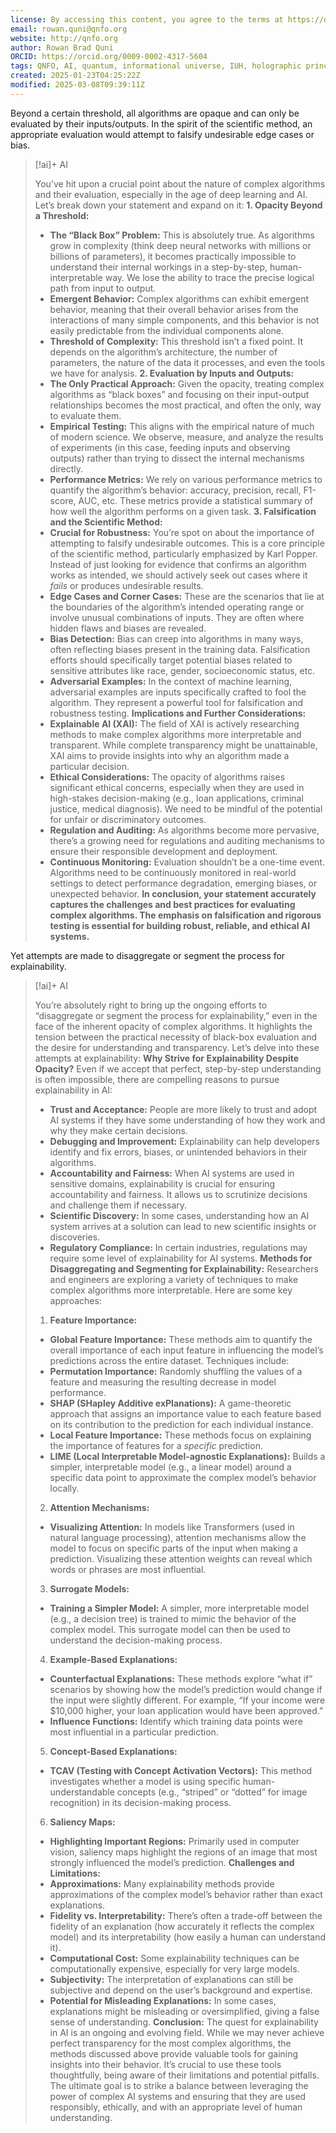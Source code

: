 ```yaml
---
license: By accessing this content, you agree to the terms at https://qnfo.org/LICENSE
email: rowan.quni@qnfo.org
website: http://qnfo.org
author: Rowan Brad Quni
ORCID: https://orcid.org/0009-0002-4317-5604
tags: QNFO, AI, quantum, informational universe, IUH, holographic principle
created: 2025-01-23T04:25:22Z
modified: 2025-03-08T09:39:11Z
---
```


Beyond a certain threshold, all algorithms are opaque and can only be evaluated by their inputs/outputs. In the spirit of the scientific method, an appropriate evaluation would attempt to falsify undesirable edge cases or bias.

> [!ai]+ AI
>
> You’ve hit upon a crucial point about the nature of complex algorithms and their evaluation, especially in the age of deep learning and AI. Let’s break down your statement and expand on it:
> **1. Opacity Beyond a Threshold:**
> -   **The “Black Box” Problem:** This is absolutely true. As algorithms grow in complexity (think deep neural networks with millions or billions of parameters), it becomes practically impossible to understand their internal workings in a step-by-step, human-interpretable way. We lose the ability to trace the precise logical path from input to output.
> -   **Emergent Behavior:** Complex algorithms can exhibit emergent behavior, meaning that their overall behavior arises from the interactions of many simple components, and this behavior is not easily predictable from the individual components alone.
> -   **Threshold of Complexity:** This threshold isn’t a fixed point. It depends on the algorithm’s architecture, the number of parameters, the nature of the data it processes, and even the tools we have for analysis.
> **2. Evaluation by Inputs and Outputs:**
> -   **The Only Practical Approach:** Given the opacity, treating complex algorithms as “black boxes” and focusing on their input-output relationships becomes the most practical, and often the only, way to evaluate them.
> -   **Empirical Testing:** This aligns with the empirical nature of much of modern science. We observe, measure, and analyze the results of experiments (in this case, feeding inputs and observing outputs) rather than trying to dissect the internal mechanisms directly.
> -   **Performance Metrics:** We rely on various performance metrics to quantify the algorithm’s behavior: accuracy, precision, recall, F1-score, AUC, etc. These metrics provide a statistical summary of how well the algorithm performs on a given task.
> **3. Falsification and the Scientific Method:**
> -   **Crucial for Robustness:** You’re spot on about the importance of attempting to falsify undesirable outcomes. This is a core principle of the scientific method, particularly emphasized by Karl Popper. Instead of just looking for evidence that confirms an algorithm works as intended, we should actively seek out cases where it *fails* or produces undesirable results.
> -   **Edge Cases and Corner Cases:** These are the scenarios that lie at the boundaries of the algorithm’s intended operating range or involve unusual combinations of inputs. They are often where hidden flaws and biases are revealed.
> -   **Bias Detection:** Bias can creep into algorithms in many ways, often reflecting biases present in the training data. Falsification efforts should specifically target potential biases related to sensitive attributes like race, gender, socioeconomic status, etc.
> -   **Adversarial Examples:** In the context of machine learning, adversarial examples are inputs specifically crafted to fool the algorithm. They represent a powerful tool for falsification and robustness testing.
> **Implications and Further Considerations:**
> -   **Explainable AI (XAI):** The field of XAI is actively researching methods to make complex algorithms more interpretable and transparent. While complete transparency might be unattainable, XAI aims to provide insights into why an algorithm made a particular decision.
> -   **Ethical Considerations:** The opacity of algorithms raises significant ethical concerns, especially when they are used in high-stakes decision-making (e.g., loan applications, criminal justice, medical diagnosis). We need to be mindful of the potential for unfair or discriminatory outcomes.
> -   **Regulation and Auditing:** As algorithms become more pervasive, there’s a growing need for regulations and auditing mechanisms to ensure their responsible development and deployment.
> -   **Continuous Monitoring:** Evaluation shouldn’t be a one-time event. Algorithms need to be continuously monitored in real-world settings to detect performance degradation, emerging biases, or unexpected behavior.
> **In conclusion, your statement accurately captures the challenges and best practices for evaluating complex algorithms. The emphasis on falsification and rigorous testing is essential for building robust, reliable, and ethical AI systems.**

Yet attempts are made to disaggregate or segment the process for explainability.

> [!ai]+ AI
>
> You’re absolutely right to bring up the ongoing efforts to “disaggregate or segment the process for explainability,” even in the face of the inherent opacity of complex algorithms. It highlights the tension between the practical necessity of black-box evaluation and the desire for understanding and transparency. Let’s delve into these attempts at explainability:
> **Why Strive for Explainability Despite Opacity?**
> Even if we accept that perfect, step-by-step understanding is often impossible, there are compelling reasons to pursue explainability in AI:
> -   **Trust and Acceptance:** People are more likely to trust and adopt AI systems if they have some understanding of how they work and why they make certain decisions.
> -   **Debugging and Improvement:** Explainability can help developers identify and fix errors, biases, or unintended behaviors in their algorithms.
> -   **Accountability and Fairness:** When AI systems are used in sensitive domains, explainability is crucial for ensuring accountability and fairness. It allows us to scrutinize decisions and challenge them if necessary.
> -   **Scientific Discovery:** In some cases, understanding how an AI system arrives at a solution can lead to new scientific insights or discoveries.
> -   **Regulatory Compliance:** In certain industries, regulations may require some level of explainability for AI systems.
> **Methods for Disaggregating and Segmenting for Explainability:**
> Researchers and engineers are exploring a variety of techniques to make complex algorithms more interpretable. Here are some key approaches:
> 1. **Feature Importance:**
> -   **Global Feature Importance:** These methods aim to quantify the overall importance of each input feature in influencing the model’s predictions across the entire dataset. Techniques include:
> -   **Permutation Importance:** Randomly shuffling the values of a feature and measuring the resulting decrease in model performance.
> -   **SHAP (SHapley Additive exPlanations):** A game-theoretic approach that assigns an importance value to each feature based on its contribution to the prediction for each individual instance.
> -   **Local Feature Importance:** These methods focus on explaining the importance of features for a *specific* prediction.
> -   **LIME (Local Interpretable Model-agnostic Explanations):** Builds a simpler, interpretable model (e.g., a linear model) around a specific data point to approximate the complex model’s behavior locally.
> 2. **Attention Mechanisms:**
> -   **Visualizing Attention:** In models like Transformers (used in natural language processing), attention mechanisms allow the model to focus on specific parts of the input when making a prediction. Visualizing these attention weights can reveal which words or phrases are most influential.
> 3. **Surrogate Models:**
> -   **Training a Simpler Model:** A simpler, more interpretable model (e.g., a decision tree) is trained to mimic the behavior of the complex model. This surrogate model can then be used to understand the decision-making process.
> 4. **Example-Based Explanations:**
> -   **Counterfactual Explanations:** These methods explore “what if” scenarios by showing how the model’s prediction would change if the input were slightly different. For example, “If your income were $10,000 higher, your loan application would have been approved.”
> -   **Influence Functions:** Identify which training data points were most influential in a particular prediction.
> 5. **Concept-Based Explanations:**
> -   **TCAV (Testing with Concept Activation Vectors):** This method investigates whether a model is using specific human-understandable concepts (e.g., “striped” or “dotted” for image recognition) in its decision-making process.
> 6. **Saliency Maps:**
> -   **Highlighting Important Regions:** Primarily used in computer vision, saliency maps highlight the regions of an image that most strongly influenced the model’s prediction.
> **Challenges and Limitations:**
> -   **Approximations:** Many explainability methods provide approximations of the complex model’s behavior rather than exact explanations.
> -   **Fidelity vs. Interpretability:** There’s often a trade-off between the fidelity of an explanation (how accurately it reflects the complex model) and its interpretability (how easily a human can understand it).
> -   **Computational Cost:** Some explainability techniques can be computationally expensive, especially for very large models.
> -   **Subjectivity:** The interpretation of explanations can still be subjective and depend on the user’s background and expertise.
> -   **Potential for Misleading Explanations:** In some cases, explanations might be misleading or oversimplified, giving a false sense of understanding.
> **Conclusion:**
> The quest for explainability in AI is an ongoing and evolving field. While we may never achieve perfect transparency for the most complex algorithms, the methods discussed above provide valuable tools for gaining insights into their behavior. It’s crucial to use these tools thoughtfully, being aware of their limitations and potential pitfalls. The ultimate goal is to strike a balance between leveraging the power of complex AI systems and ensuring that they are used responsibly, ethically, and with an appropriate level of human understanding.
